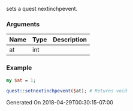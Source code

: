 sets a quest nextinchpevent.
### Arguments
**Name**|**Type**|**Description**
:---|:---|:---
at|int|

### Example

```perl
my $at = 1;

quest::setnextinchpevent($at); # Returns void
```


Generated On 2018-04-29T00:30:15-07:00
